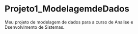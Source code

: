 # Projeto1_ModelagemdeDados
Meu projeto de modelagem de dados para a curso de Analise e Dsenvolvimento de Sistemas.
